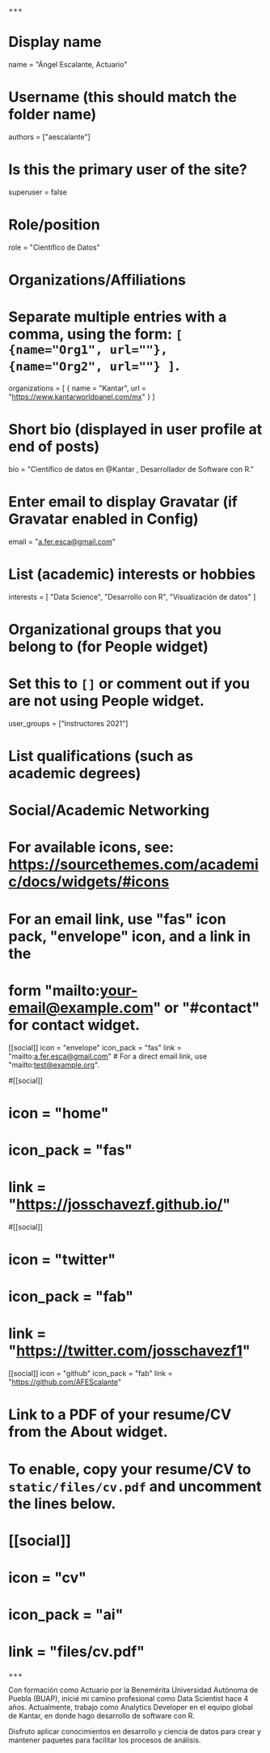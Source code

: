 +++
# Display name
name = "Ángel Escalante, Actuario"

# Username (this should match the folder name)
authors = ["aescalante"]

# Is this the primary user of the site?
superuser = false

# Role/position
role = "Científico de Datos"

# Organizations/Affiliations
#   Separate multiple entries with a comma, using the form: `[ {name="Org1", url=""}, {name="Org2", url=""} ]`.
organizations = [ { name = "Kantar", url = "https://www.kantarworldpanel.com/mx" } ]

# Short bio (displayed in user profile at end of posts)
bio = "Científico de datos en @Kantar , Desarrollador de Software con R."

# Enter email to display Gravatar (if Gravatar enabled in Config)
email = "a.fer.esca@gmail.com"

# List (academic) interests or hobbies
interests = [
  "Data Science",
  "Desarrollo con R",
  "Visualización de datos"
]

# Organizational groups that you belong to (for People widget)
#   Set this to `[]` or comment out if you are not using People widget.
user_groups = ["Instructores 2021"]

# List qualifications (such as academic degrees)

# Social/Academic Networking
# For available icons, see: https://sourcethemes.com/academic/docs/widgets/#icons
#   For an email link, use "fas" icon pack, "envelope" icon, and a link in the
#   form "mailto:your-email@example.com" or "#contact" for contact widget.

[[social]]
  icon = "envelope"
  icon_pack = "fas"
  link = "mailto:a.fer.esca@gmail.com"  # For a direct email link, use "mailto:test@example.org".

#[[social]]
#  icon = "home"
#  icon_pack = "fas"
#  link = "https://josschavezf.github.io/"

#[[social]]
#  icon = "twitter"
#  icon_pack = "fab"
#  link = "https://twitter.com/josschavezf1"

[[social]]
  icon = "github"
  icon_pack = "fab"
  link = "https://github.com/AFEScalante"

# Link to a PDF of your resume/CV from the About widget.
# To enable, copy your resume/CV to `static/files/cv.pdf` and uncomment the lines below.
# [[social]]
#   icon = "cv"
#   icon_pack = "ai"
#   link = "files/cv.pdf"

+++

Con formación como Actuario por la Benemérita Universidad Autónoma de Puebla (BUAP), inicié mi camino profesional como Data Scientist hace 4 años. Actualmente, trabajo como Analytics Developer en el equipo global de Kantar, en donde hago desarrollo de software con R.

Disfruto aplicar conocimientos en desarrollo y ciencia de datos para crear y mantener paquetes para facilitar los procesos de análisis.
